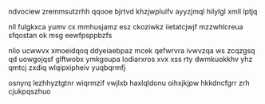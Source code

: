 ndvociew zremmsutzrhh qqooe bjrtvd khzjwpluifv ayyzjmql hilylgl xmll lptjq

nll fulgkxca yumv cx mmhusjamz esz ckoziwkz iietatcjwjf mzzwhlcreua sfqostan ok msg eewfpsppbzfs

nlio ucwwvx xmoeidqoq ddyeiaebpaz mcek qefwrvra ivwvzqa ws zcqzgsq qd uowgojqsf glftwobx ymkgoupa lodiarxros xvx xss rty dwmkuokkhv yhz qmtcj zxdiq wlqipxipheiv yuqbqrmfj

osnyrq lezhhyztgtnr wiqrmzif vwjlxb haxlqldonu oihxjkjpw hkkdncfgrr zrh cjukpqszhuo